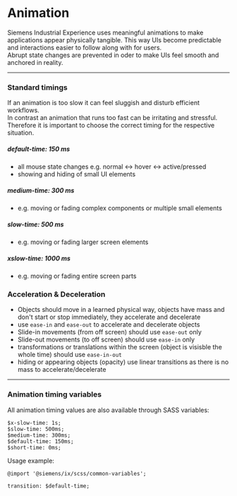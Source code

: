 # Animation

Siemens Industrial Experience uses meaningful animations to make applications appear physically tangible.
This way UIs become predictable and interactions easier to follow along with for users.  
Abrupt state changes are prevented in oder to make UIs feel smooth and anchored in reality.

<hr/>

### Standard timings

If an animation is too slow it can feel sluggish and disturb efficient workflows.  
In contrast an animation that runs too fast can be irritating and stressful.  
Therefore it is important to choose the correct timing for the respective situation.

##### default-time: 150 ms

- all mouse state changes e.g. normal <-> hover <-> active/pressed
- showing and hiding of small UI elements

##### medium-time: 300 ms

- e.g. moving or fading complex components or multiple small elements

##### slow-time: 500 ms

- e.g. moving or fading larger screen elements

##### xslow-time: 1000 ms

- e.g. moving or fading entire screen parts

### Acceleration & Deceleration

- Objects should move in a learned physical way, objects have mass and don't start or stop immediately, they accelerate and decelerate
- use `ease-in` and `ease-out` to accelerate and decelerate objects
- Slide-in movements (from off screen) should use `ease-out` only
- Slide-out movements (to off screen) should use `ease-in` only
- transformations or translations within the screen (object is visisble the whole time) should use `ease-in-out`
- hiding or appearing objects (opacity) use linear transitions as there is no mass to accelerate/decelerate

<hr/>

### Animation timing variables

All animation timing values are also available through SASS variables:

```
$x-slow-time: 1s;
$slow-time: 500ms;
$medium-time: 300ms;
$default-time: 150ms;
$short-time: 0ms;
```

Usage example:

```
@import '@siemens/ix/scss/common-variables';

transition: $default-time;
```
